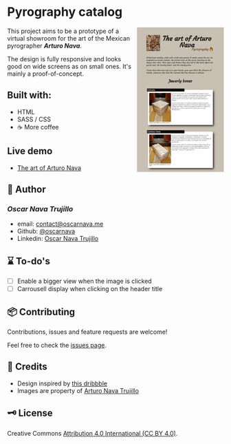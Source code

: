 # Pyrography catalog

<img src="docs/pirograbarte.png" align="right" width="40%">

This project aims to be a prototype of a virtual showroom for the art of the Mexican pyrographer ***Arturo Nava***.

The design is fully responsive and looks good on wide screens as on small ones. It's mainly a proof-of-concept.

## Built with:
- HTML
- SASS / CSS
- ☕ More coffee

## Live demo
- [The art of Arturo Nava](https://oscarnava.me/pirograbarte/)

## 👤 Author
  ### *Oscar Nava Trujillo*
  - email: [contact@oscarnava.me](mailto:contact@oscarnava.me)
  - Github: [@oscarnava]( https://github.com/oscarnava )
  - Linkedin: [Oscar Nava Trujillo](https://www.linkedin.com/in/oscar-nava-trujillo/)

## ⌛ To-do's
  - [ ] Enable a bigger view when the image is clicked
  - [ ] Carrousell display when clicking on the header title

## 📦 Contributing
Contributions, issues and feature requests are welcome!

Feel free to check the [issues page](https://github.com/oscarnava/Pyrography-catalog/issues).

## 💬 Credits
- Design inspired by [this dribbble](https://dribbble.com/shots/9776858-Kupula-Google-Slide-Template)
- Images are property of [Arturo Nava Trujillo](mailto:arturonavat@gmail.com)

## 🗝 License
Creative Commons [Attribution 4.0 International (CC BY 4.0)](https://creativecommons.org/licenses/by/4.0/).
